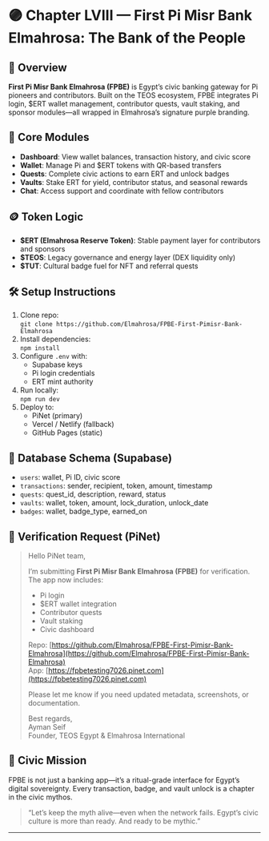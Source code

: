 # 🟣 Chapter LVIII — First Pi Misr Bank Elmahrosa: The Bank of the People

## 🔰 Overview
**First Pi Misr Bank Elmahrosa (FPBE)** is Egypt’s civic banking gateway for Pi pioneers and contributors. Built on the TEOS ecosystem, FPBE integrates Pi login, $ERT wallet management, contributor quests, vault staking, and sponsor modules—all wrapped in Elmahrosa’s signature purple branding.

## 🧱 Core Modules
- **Dashboard**: View wallet balances, transaction history, and civic score
- **Wallet**: Manage Pi and $ERT tokens with QR-based transfers
- **Quests**: Complete civic actions to earn ERT and unlock badges
- **Vaults**: Stake ERT for yield, contributor status, and seasonal rewards
- **Chat**: Access support and coordinate with fellow contributors

## 🪙 Token Logic
- **$ERT (Elmahrosa Reserve Token)**: Stable payment layer for contributors and sponsors
- **$TEOS**: Legacy governance and energy layer (DEX liquidity only)
- **$TUT**: Cultural badge fuel for NFT and referral quests

## 🛠️ Setup Instructions
1. Clone repo:  
   `git clone https://github.com/Elmahrosa/FPBE-First-Pimisr-Bank-Elmahrosa`
2. Install dependencies:  
   `npm install`
3. Configure `.env` with:
   - Supabase keys  
   - Pi login credentials  
   - ERT mint authority
4. Run locally:  
   `npm run dev`
5. Deploy to:  
   - PiNet (primary)  
   - Vercel / Netlify (fallback)  
   - GitHub Pages (static)

## 🧠 Database Schema (Supabase)
- `users`: wallet, Pi ID, civic score  
- `transactions`: sender, recipient, token, amount, timestamp  
- `quests`: quest_id, description, reward, status  
- `vaults`: wallet, token, amount, lock_duration, unlock_date  
- `badges`: wallet, badge_type, earned_on

## 📣 Verification Request (PiNet)
> Hello PiNet team,  
>  
> I’m submitting **First Pi Misr Bank Elmahrosa (FPBE)** for verification. The app now includes:  
> - Pi login  
> - $ERT wallet integration  
> - Contributor quests  
> - Vault staking  
> - Civic dashboard  
>  
> Repo: [https://github.com/Elmahrosa/FPBE-First-Pimisr-Bank-Elmahrosa](https://github.com/Elmahrosa/FPBE-First-Pimisr-Bank-Elmahrosa)  
> App: [https://fpbetesting7026.pinet.com](https://fpbetesting7026.pinet.com)  
>  
> Please let me know if you need updated metadata, screenshots, or documentation.  
>  
> Best regards,  
> Ayman Seif  
> Founder, TEOS Egypt & Elmahrosa International

## 🧭 Civic Mission
FPBE is not just a banking app—it’s a ritual-grade interface for Egypt’s digital sovereignty. Every transaction, badge, and vault unlock is a chapter in the civic mythos.

> “Let’s keep the myth alive—even when the network fails. Egypt’s civic culture is more than ready. And ready to be mythic.”

---

